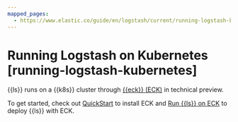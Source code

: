 ```yaml
---
mapped_pages:
  - https://www.elastic.co/guide/en/logstash/current/running-logstash-kubernetes.html
---
```


# Running Logstash on Kubernetes [running-logstash-kubernetes]

{{ls}} runs on a {{k8s}} cluster through [{{eck}} (ECK)](docs-content://deploy-manage/deploy/cloud-on-k8s.md) in technical preview.

To get started, check out [QuickStart](docs-content://deploy-manage/deploy/cloud-on-k8s/install-using-yaml-manifest-quickstart.md) to install ECK and [Run {{ls}} on ECK](docs-content://deploy-manage/deploy/cloud-on-k8s/logstash.md) to deploy {{ls}} with ECK.

